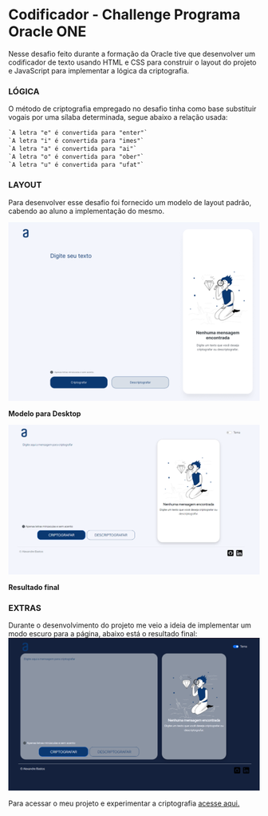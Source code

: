 # Codificador - Challenge Programa Oracle ONE
<p>Nesse desafio feito durante a formação da Oracle tive que desenvolver um codificador de texto usando HTML e CSS para construir o layout do projeto e JavaScript para implementar a lógica da criptografia.</p>

### LÓGICA
O método de criptografia empregado no desafio tinha como base substituir vogais por uma sílaba determinada, segue abaixo a relação usada:
```
`A letra "e" é convertida para "enter"`
`A letra "i" é convertida para "imes"`
`A letra "a" é convertida para "ai"`
`A letra "o" é convertida para "ober"`
`A letra "u" é convertida para "ufat"`
```
### LAYOUT
Para desenvolver esse desafio foi fornecido um modelo de layout padrão, cabendo ao aluno a implementação do mesmo.

<img width="600px" height="auto"  src="assets/img/Decodificador - 1 Desktop.png"></img>

**Modelo para Desktop**

<img width="600px" height="auto" src="assets/img/codificador.png"></img>

**Resultado final** 

### EXTRAS
Durante o desenvolvimento do projeto me veio a ideia de implementar um modo escuro para a página, abaixo está o resultado final:
<img width="600px" height="auto" src="assets/img/codificador-dark.png"></img>

Para acessar o meu projeto e experimentar a criptografia <a href="https://xand3.github.io/Codificador-Challenge-Oracle/" target="_blank">acesse aqui.</a>
